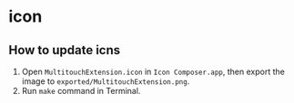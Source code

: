 # icon

## How to update icns

1.  Open `MultitouchExtension.icon` in `Icon Composer.app`, then export the image to `exported/MultitouchExtension.png`.
2.  Run `make` command in Terminal.
